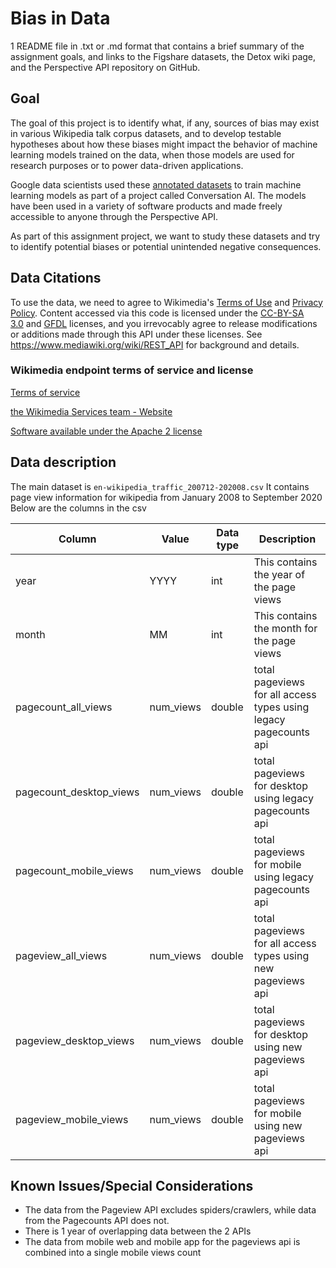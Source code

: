 # Bias in Data
1 README file in .txt or .md format that contains a brief summary of the assignment goals, and links to the Figshare datasets, the Detox wiki page, and the Perspective API repository on GitHub.

## Goal
The goal of this project is to identify what, if any, sources of bias may exist in various Wikipedia talk corpus datasets, and to develop testable hypotheses about how these biases might impact the behavior of machine learning models trained on the data, when those models are used for research purposes or to power data-driven applications. 

Google data scientists used these [annotated datasets](https://figshare.com/projects/Wikipedia_Talk/16731) to train machine learning models as part of a project called Conversation AI. The models have been used in a variety of software products and made freely accessible to anyone through the Perspective API. 

As part of this assignment project, we want to study these datasets and try to identify potential biases or potential unintended negative consequences.

## Data Citations

To use the data, we need to agree to Wikimedia's [Terms of Use](https://wikimediafoundation.org/wiki/Terms_of_Use) and [Privacy Policy](https://wikimediafoundation.org/wiki/Privacy_policy). 
Content accessed via this code is licensed under the [CC-BY-SA 3.0](https://creativecommons.org/licenses/by-sa/3.0/) and [GFDL](https://www.gnu.org/copyleft/fdl.html) licenses, and you irrevocably agree to release modifications or additions made through this API under these licenses. See https://www.mediawiki.org/wiki/REST_API for background and details.

### Wikimedia endpoint terms of service and license

[Terms of service](https://wikimediafoundation.org/wiki/Terms_of_Use)

[the Wikimedia Services team - Website](http://mediawiki.org/wiki/REST_API)

[Software available under the Apache 2 license](http://www.apache.org/licenses/LICENSE-2.0)

## Data description

The main dataset is `en-wikipedia_traffic_200712-202008.csv`
It contains page view information for wikipedia from January 2008 to September 2020
Below are the columns in the csv

| **Column**              | **Value** | **Data type** | **Description**                                                  |
| ----------------------- | --------- | ---------     | ---------------------------------------------------------------- |
| year                    | YYYY      | int           | This contains the year of the page views                         |
| month                   | MM        | int           | This contains the month for the page views                       |
| pagecount_all_views     | num_views | double        | total pageviews for all access types using legacy pagecounts api |
| pagecount_desktop_views | num_views | double        | total pageviews for desktop using legacy pagecounts api          |
| pagecount_mobile_views  | num_views | double        | total pageviews for mobile using legacy pagecounts api           |
| pageview_all_views      | num_views | double        | total pageviews for all access types using new pageviews api     |
| pageview_desktop_views  | num_views | double        | total pageviews for desktop using new pageviews api              |
| pageview_mobile_views   | num_views | double        | total pageviews for mobile using new pageviews api               |


## Known Issues/Special Considerations

- The data from the Pageview API excludes spiders/crawlers, while data from the Pagecounts API does not.
- There is 1 year of overlapping data between the 2 APIs
- The data from mobile web and mobile app for the pageviews api is combined into a single mobile views count
